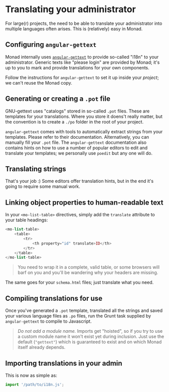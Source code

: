 # Translating your administrator
For large(r) projects, the need to be able to translate your administrator into
multiple languages often arises. This is (relatively) easy in Monad.

## Configuring `angular-gettext`
Monad internally uses [`angular-gettext`](https://angular-gettext.rocketeer.be/)
to provide so-called "i18n" to your administrator. Generic texts like "please
login" are provided by Monad; it's up to you to mark and provide translations
for your own components.

Follow the instructions for `angular-gettext` to set it up inside your
_project_; we can't reuse the Monad copy.

## Generating or creating a `.pot` file
GNU-gettext uses "catalogs" stored in so-called `.pot` files. These are
templates for your translations. Where you store it doens't really matter, but
the convention is to create a `./po` folder in the root of your project.

`angular-gettext` comes with tools to automatically extract strings from your
templates. Please refer to their documentation. Alternatively, you can manually
fill your `.pot` file. The `angular-gettext` documentation also contains hints
on how to use a number of popular editors to edit and translate your templates;
we personally use `poedit` but any one will do.

## Translating strings
That's your job :) Some editors offer translation hints, but in the end it's
going to require some manual work.

## Linking object properties to human-readable text
In your `<mo-list-table>` directives, simply add the `translate` attribute to
your table headings:

```php
<mo-list-table>
    <table>
        <tr>
            <th property="id" translate>ID</th>
        </tr>
    </table>
</mo-list-table>
```

> You need to wrap it in a complete, valid table, or some browsers will barf on
> you and you'll be wandering why your headers are missing.

The same goes for your `schema.html` files; just translate what you need.

## Compiling translations for use
Once you've generated a `.pot` template, translated all the strings and saved
your various language files as `.po` files, run the Grunt task supplied by
`angular-gettext` to compile to Javascript.

> _Do not add a module name._ Imports get "hoisted", so if you try to use a
> custom module name it won't exist yet during inclusion. Just use the default
> (`"gettext"`) which is guaranteed to exist and on which Monad itself already
> depends.

## Importing translations in your admin
This is now as simple as:

```javascript
import '/path/to/i18n.js';
```

